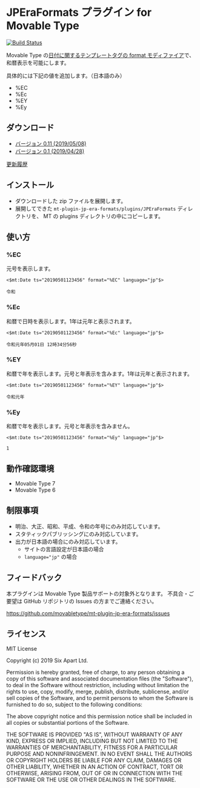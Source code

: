 # JPEraFormats プラグイン for Movable Type

[![Build Status](https://travis-ci.org/movabletype/mt-docs-data-api-reference.svg?branch=master)](https://travis-ci.org/movabletype/mt-docs-data-api-reference)

Movable Type の[日付に関するテンプレートタグの format モディファイア](https://www.movabletype.jp/documentation/appendices/date-formats.html)で、和暦表示を可能にします。

具体的には下記の値を追加します。（日本語のみ）

* %EC
* %Ec
* %EY
* %Ey

## ダウンロード

* [バージョン 0.11 (2019/05/08)](https://github.com/movabletype/mt-plugin-jp-era-formats/releases/download/0.11/mt-plugin-jp-era-formats-0.11.zip)
* [バージョン 0.1 (2019/04/28)](https://github.com/movabletype/mt-plugin-jp-era-formats/releases/download/0.1/mt-plugin-jp-era-formats-0.1.zip)

[更新履歴](https://github.com/movabletype/mt-plugin-jp-era-formats/releases)

## インストール

* ダウンロードした zip ファイルを展開します。
* 展開してできた `mt-plugin-jp-era-formats/plugins/JPEraFormats` ディレクトリを、 MT の plugins ディレクトリの中にコピーします。

## 使い方

### %EC

元号を表示します。

```
<$mt:Date ts="20190501123456" format="%EC" language="jp"$>
```

```
令和
```

### %Ec

和暦で日時を表示します。1年は元年と表示されます。

```
<$mt:Date ts="20190501123456" format="%Ec" language="jp"$>
```

```
令和元年05月01日 12時34分56秒
```

### %EY

和暦で年を表示します。元号と年表示を含みます。1年は元年と表示されます。

```
<$mt:Date ts="20190501123456" format="%EY" language="jp"$>
```

```
令和元年
```

### %Ey

和暦で年を表示します。元号と年表示を含みません。

```
<$mt:Date ts="20190501123456" format="%Ey" language="jp"$>
```

```
1
```

## 動作確認環境

* Movable Type 7
* Movable Type 6

## 制限事項

* 明治、大正、昭和、平成、令和の年号にのみ対応しています。
* スタティックパブリッシングにのみ対応しています。
* 出力が日本語の場合にのみ対応しています。
  * サイトの言語設定が日本語の場合
  * `language="jp"` の場合

## フィードバック

本プラグインは Movable Type 製品サポートの対象外となります。
不具合・ご要望は GitHub リポジトリの Issues の方までご連絡ください。

https://github.com/movabletype/mt-plugin-jp-era-formats/issues

## ライセンス

MIT License

Copyright (c) 2019 Six Apart Ltd.

Permission is hereby granted, free of charge, to any person obtaining a copy
of this software and associated documentation files (the "Software"), to deal
in the Software without restriction, including without limitation the rights
to use, copy, modify, merge, publish, distribute, sublicense, and/or sell
copies of the Software, and to permit persons to whom the Software is
furnished to do so, subject to the following conditions:

The above copyright notice and this permission notice shall be included in all
copies or substantial portions of the Software.

THE SOFTWARE IS PROVIDED "AS IS", WITHOUT WARRANTY OF ANY KIND, EXPRESS OR
IMPLIED, INCLUDING BUT NOT LIMITED TO THE WARRANTIES OF MERCHANTABILITY,
FITNESS FOR A PARTICULAR PURPOSE AND NONINFRINGEMENT. IN NO EVENT SHALL THE
AUTHORS OR COPYRIGHT HOLDERS BE LIABLE FOR ANY CLAIM, DAMAGES OR OTHER
LIABILITY, WHETHER IN AN ACTION OF CONTRACT, TORT OR OTHERWISE, ARISING FROM,
OUT OF OR IN CONNECTION WITH THE SOFTWARE OR THE USE OR OTHER DEALINGS IN THE
SOFTWARE.
